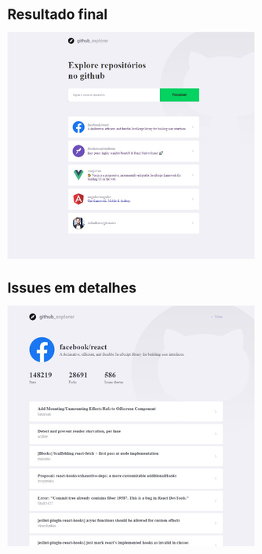 # Resultado final

<img src="./.github/git-users.jpg" />

# Issues em detalhes

<img src="./.github/issues.jpg" />

